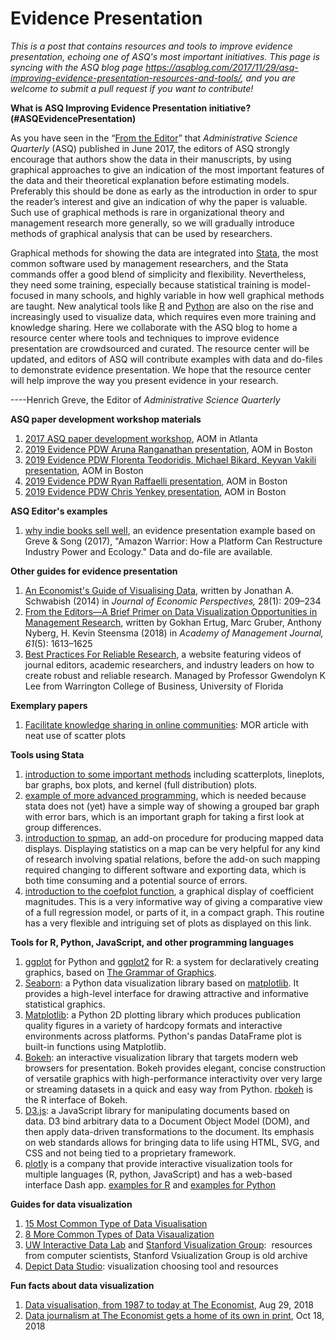 # Evidence Presentation
<em>This is a post that contains resources and tools to improve evidence presentation, echoing one of ASQ's most important initiatives. This page is syncing with the ASQ blog page https://asqblog.com/2017/11/29/asq-improving-evidence-presentation-resources-and-tools/, and you are welcome to submit a pull request if you want to contribute! </em>

<strong>What is ASQ Improving Evidence Presentation initiative?(#ASQEvidencePresentation)</strong>

As you have seen in the “<a href="http://journals.sagepub.com/doi/full/10.1177/0001839217707199">From the Editor</a>” that <em>Administrative Science Quarterly</em> (ASQ) published in June 2017, the editors of ASQ strongly encourage that authors show the data in their manuscripts, by using graphical approaches to give an indication of the most important features of the data and their theoretical explanation before estimating models. Preferably this should be done as early as the introduction in order to spur the reader’s interest and give an indication of why the paper is valuable. Such use of graphical methods is rare in organizational theory and management research more generally, so we will gradually introduce methods of graphical analysis that can be used by researchers.

Graphical methods for showing the data are integrated into <a href="https://www.stata.com/">Stata</a>, the most common software used by management researchers, and the Stata commands offer a good blend of simplicity and flexibility. Nevertheless, they need some training, especially because statistical training is model-focused in many schools, and highly variable in how well graphical methods are taught. New analytical tools like <a href="https://www.r-project.org/">R</a> and <a href="https://www.python.org/">Python</a> are also on the rise and increasingly used to visualize data, which requires even more training and knowledge sharing. Here we collaborate with the ASQ blog to home a resource center where tools and techniques to improve evidence presentation are crowdsourced and curated. The resource center will be updated, and editors of ASQ will contribute examples with data and do-files to demonstrate evidence presentation. We hope that the resource center will help improve the way you present evidence in your research.

----Henrich Greve, the Editor of <em>Administrative </em><em>Science Quarterly</em>

<strong>ASQ paper development workshop materials</strong>
<ol>
	<li><a href="http://www.henrichgreve.com/uploads/7/2/2/0/72202341/webposting.pdf">2017 ASQ paper development workshop</a>, AOM in Atlanta</li>
	<li><a href="https://github.com/amyzhaoding/evidence_presentation/blob/master/Aruna%20Ranganathan_Evidence%20PDW_AOM_2019.pdf">2019 Evidence PDW Aruna Ranganathan presentation</a>, AOM in Boston</li>
	<li><a href="https://github.com/amyzhaoding/evidence_presentation/blob/master/Teodoridis%2C%20Mikard%2C%20Vakili_Evidence%20PDW_AOM%202019.pdf">2019 Evidence PDW Florenta Teodoridis, Michael Bikard, Keyvan Vakili presentation</a>, AOM in Boston</li>
	<li><a href="https://github.com/amyzhaoding/evidence_presentation/blob/master/Ryan%20Raffaelli_Evidence%20PDW_AOM2019.pdf">2019 Evidence PDW Ryan Raffaelli presentation</a>, AOM in Boston</li>
	<li><a href="https://github.com/amyzhaoding/evidence_presentation/blob/master/Chris%20Yenkey_Evidence%20PDW_AOM%202019.pdf">2019 Evidence PDW Chris Yenkey presentation</a>, AOM in Boston</li>
</ol>
<strong>ASQ Editor's examples</strong>
<ol>
	<li><a href="http://www.organizationalmusings.com/2017/11/improving-evidence-presentation-example.html">why indie books sell well</a>, an evidence presentation example based on Greve & Song (2017), "Amazon Warrior: How a Platform Can Restructure Industry Power and Ecology." Data and do-file are available.</li>
</ol>
<strong>Other guides for evidence presentation</strong>
<ol>
	<li><a href="http://pubs.aeaweb.org/doi/pdfplus/10.1257/jep.28.1.209">An Economist's Guide of Visualising Data</a>, written by Jonathan A. Schwabish (2014) in <em>Journal of Economic Perspectives, </em>28(1): 209–234</li>
	<li><a href="https://journals.aom.org/doi/pdf/10.5465/amj.2018.4005">From the Editors—A Brief Primer on Data Visualization Opportunities in Management Research</a>, written by Gokhan Ertug, Marc Gruber, Anthony Nyberg, H. Kevin Steensma (2018) in <em>Academy of Management Journal, 61</em>(5): 1613–1625</li>
	<li><a href="https://warrington.ufl.edu/reliable-research-in-business/best-practices-for-reliable-research/" target="_blank" rel="noopener">Best Practices For Reliable Research</a>, a website featuring videos of journal editors, academic researchers, and industry leaders on how to create robust and reliable research. Managed by Professor Gwendolyn K Lee from Warrington College of Business, University of Florida</li>
</ol>
<strong>Exemplary papers</strong>
<ol>
	<li><a href="https://www.cambridge.org/core/journals/management-and-organization-review/article/an-alternative-way-to-make-knowledge-sharing-work-in-online-communities-the-effects-of-hidden-knowledge-facilitators/F0E3FEC4A1505D9556E22E8446CE7F1F/core-reader">Facilitate knowledge sharing in online communities</a>: MOR article with neat use of scatter plots</li>
</ol>
<strong>Tools using Stata</strong>
<ol>
	<li><a href="http://data.princeton.edu/stata/graphics.html">introduction to some important methods</a> including scatterplots, lineplots, bar graphs, box plots, and kernel (full distribution) plots.</li>
	<li><a href="https://stats.idre.ucla.edu/stata/faq/how-can-i-make-a-bar-graph-with-error-bars/">example of more advanced programming</a>, which is needed because stata does not (yet) have a simple way of showing a grouped bar graph with error bars, which is an important graph for taking a first look at group differences.</li>
	<li><a href="https://www.stata.com/support/faqs/graphics/spmap-and-maps/">introduction to spmap</a>, an add-on procedure for producing mapped data displays. Displaying statistics on a map can be very helpful for any kind of research involving spatial relations, before the add-on such mapping required changing to different software and exporting data, which is both time consuming and a potential source of errors.</li>
	<li><a href="https://www.stata.com/meeting/germany14/abstracts/materials/de14_jann.pdf">introduction to the coefplot function</a>, a graphical display of coefficient magnitudes. This is a very informative way of giving a comparative view of a full regression model, or parts of it, in a compact graph. This routine has a very flexible and intriguing set of plots as displayed on this link.</li>
</ol>
<strong>Tools for R, Python, JavaScript, and other programming languages</strong>
<ol>
	<li><a href="http://ggplot.yhathq.com/">ggplot</a> for Python and <a href="http://ggplot2.org/">ggplot2</a> for R: a system for declaratively creating graphics, based on <a href="http://amzn.to/2ef1eWp">The Grammar of Graphics</a>.</li>
	<li><a href="https://seaborn.pydata.org/">Seaborn</a>: a Python data visualization library based on <a class="reference external" href="https://matplotlib.org/">matplotlib</a>. It provides a high-level interface for drawing attractive and informative statistical graphics.</li>
	<li><a href="https://matplotlib.org/">Matplotlib</a>: a Python 2D plotting library which produces publication quality figures in a variety of hardcopy formats and interactive environments across platforms. Python's pandas DataFrame plot is built-in functions using Matplotlib.</li>
	<li><a href="https://bokeh.pydata.org/en/latest/">Bokeh</a>: an interactive visualization library that targets modern web browsers for presentation. Bokeh provides elegant, concise construction of versatile graphics with high-performance interactivity over very large or streaming datasets in a quick and easy way from Python. <a href="http://hafen.github.io/rbokeh/">rbokeh</a> is the R interface of Bokeh.</li>
	<li><a href="https://d3js.org/">D3.js</a>: a JavaScript library for manipulating documents based on data. D3 bind arbitrary data to a Document Object Model (DOM), and then apply data-driven transformations to the document. Its emphasis on web standards allows for bringing data to life using HTML, SVG, and CSS and not being tied to a proprietary framework.</li>
	<li><a href="https://plot.ly/">plotly</a> is a company that provide interactive visualization tools for multiple languages (R, python, JavaScript) and has a web-based interface Dash app. <a href="https://moderndata.plot.ly/interactive-r-visualizations-with-d3-ggplot2-rstudio/">examples for R</a> and <a href="https://plot.ly/python/ipython-notebook-tutorial/">examples for Python</a></li>
</ol>
<strong>Guides for data visualization</strong>
<ol>
	<li><a href="https://info.datalabsagency.com/blog/data-visualization-news/15-most-common-types-of-data-visualisation">15 Most Common Type of Data Visualisation</a></li>
	<li><a href="https://info.datalabsagency.com/blog/articles/more-common-of-types-data-visualizations">8 More Common Types of Data Visaualization</a></li>
	<li><a href="http://idl.cs.washington.edu/">UW Interactive Data Lab</a> and <a href="http://vis.stanford.edu/">Stanford Visualization Group</a>:  resources from computer scientists, Stanford Vsiualization Group is old archive</li>
	<li><a href="https://depictdatastudio.com/charts/">Depict Data Studio</a>: visualization choosing tool and resources</li>
</ol>
<strong>Fun facts about data visualization</strong>
<ol>
	<li><a href="https://medium.economist.com/data-visualisation-from-1987-to-today-65d0609c6017">Data visualisation, from 1987 to today at The Economist</a>, Aug 29, 2018</li>
	<li><a href="https://medium.economist.com/data-journalism-at-the-economist-gets-a-home-of-its-own-in-print-92e194c7f67e">Data journalism at The Economist gets a home of its own in print</a>, Oct 18, 2018</li>
</ol>
<code></code>
